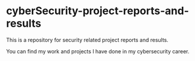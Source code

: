 # cyberSecurity-project-reports-and-results
This is a repository for security related project reports and results.

You can find my work and projects I have done in my cybersecurity career.
